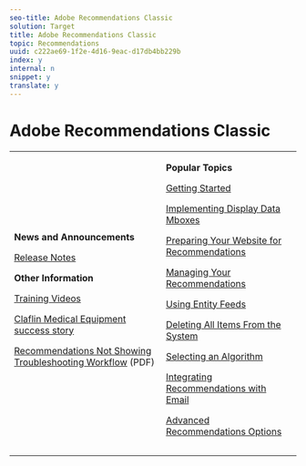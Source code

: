 ```yaml
---
seo-title: Adobe Recommendations Classic
solution: Target
title: Adobe Recommendations Classic
topic: Recommendations
uuid: c222ae69-1f2e-4d16-9eac-d17db4bb229b
index: y
internal: n
snippet: y
translate: y
---
```


# Adobe Recommendations Classic


<table id="simpletable_3B4921BF0B204052A4E402EF9E75631B"> 
 <tr class="strow"> 
  <td class="stentry"> <p> <b>News and Announcements</b> </p> <p> <a href="r_whatsnew-recs.md#reference_673C03B5B8AA478F8CA9F88D9D760361" type="reference" format="dita" scope="local"> Release Notes </a> </p> <p> <b>Other Information </b> </p> <p> <a href="http://www.adobe.com" scope="external" format="html"> Training Videos</a> </p> <p> <a href="http://www.omniture.com/offer/822?s_osc=30421" scope="external" format="html"> Claflin Medical Equipment success story</a> </p> <p> <a href="https://marketing.adobe.com/resources/help/en_US/rec/recs_not_showing_workflow.pdf" format="http" scope="external"> Recommendations Not Showing Troubleshooting Workflow</a> (PDF) </p> </td> 
  <td class="stentry"> <p> <b>Popular Topics</b> </p> <p> <a href="c_gettingstarted_recs/c_gettingstarted_recs.md#concept_CCF04F19782145099178353D37517D9E" format="dita" scope="local"> Getting Started </a> </p> <p> <a href="c_gettingstarted_recs/t_preparingsite_recs/t_data_mboxes_implementings_recs.md#task_83C1EA8433C249E1AC4BBEF591AC4FC3" format="dita" scope="local"> Implementing Display Data Mboxes </a> </p> <p> <a href="c_gettingstarted_recs/t_preparingsite_recs/t_preparingsite_recs.md#task_30B8C075A14B426F9042119553F750B8" format="dita" scope="local"> Preparing Your Website for Recommendations </a> </p> <p> <a href="c_rec_mng_recs/c_rec_mng_recs.md#concept_8BD886F4E0954B46B8EC0EA4626A00E1" format="dita" scope="local"> Managing Your Recommendations </a> </p> <p> <a href="c_rec_mng_recs/c_Managing_Recommendations_Settings/t_Using_Entity_Feeds.md#task_4034B221DC754633B1280893AE6B5F86" format="dita" scope="local"> Using Entity Feeds </a> </p> <p> <a href="c_rec_mng_recs/r_Deleting_All_Items_From_the_System.md#reference_A916F48DE01E41DA81F2C35AF2A5E58F" format="dita" scope="local"> Deleting All Items From the System </a> </p> <p> <a href="c_rec_mng_recs/c_Setting_Up_and_Deleting_a_Recommendation/t_create_edit_recs/t_algo_select_recs.md#task_2203616ABBE342B6ADAB08F278D794FA" format="dita" scope="local"> Selecting an Algorithm </a> </p> <p> <a href="c_rec_mng_recs/r_Integrating_Recommendations_with_Email.md#reference_256B16C894864F24AF970E43DC174420" format="dita" scope="local"> Integrating Recommendations with Email </a> </p> <p> <a href="c_rec_mng_recs/c_Creating_a_Custom_Algorithm/r_Recommendation_Parameters.md#reference_93CA52A6B7D64CDFABAE37E27D1F0A9F" format="dita" scope="local"> Advanced Recommendations Options </a> </p> </td> 
 </tr> 
 <tr class="strow"> 
  <td class="stentry"></td> 
  <td class="stentry"></td> 
  <td class="stentry"></td> 
 </tr> 
 <tr class="strow"> 
  <td class="stentry"></td> 
  <td class="stentry"></td> 
 </tr> 
</table>


